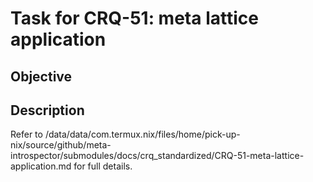 # Task for CRQ-51: meta lattice application

## Objective


## Description


Refer to /data/data/com.termux.nix/files/home/pick-up-nix/source/github/meta-introspector/submodules/docs/crq_standardized/CRQ-51-meta-lattice-application.md for full details.

